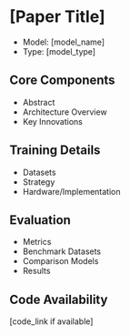 # [Paper Title]
- Model: [model_name]
- Type: [model_type]

## Core Components
- Abstract
- Architecture Overview
- Key Innovations

## Training Details
- Datasets
- Strategy
- Hardware/Implementation

## Evaluation
- Metrics
- Benchmark Datasets
- Comparison Models
- Results

## Code Availability
[code_link if available]
